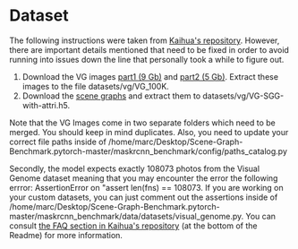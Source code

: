 # Dataset

The following instructions were taken from [Kaihua's repository](https://github.com/KaihuaTang/Scene-Graph-Benchmark.pytorch/blob/master/DATASET.md). However, there are important details mentioned that need to be fixed in order to avoid running into issues down the line that personally took a while to figure out. 

1. Download the VG images [part1 (9 Gb)](https://cs.stanford.edu/people/rak248/VG_100K_2/images.zip) and [part2 (5 Gb)](https://cs.stanford.edu/people/rak248/VG_100K_2/images2.zip). Extract these images to the file datasets/vg/VG_100K.
2. Download the [scene graphs](https://1drv.ms/u/s!AmRLLNf6bzcir8xf9oC3eNWlVMTRDw?e=63t7Ed) and extract them to datasets/vg/VG-SGG-with-attri.h5.

Note that the VG Images come in two separate folders which need to be merged. You should keep in mind duplicates. Also, you need to update your correct file paths inside of /home/marc/Desktop/Scene-Graph-Benchmark.pytorch-master/maskrcnn_benchmark/config/paths_catalog.py

Secondly, the model expects exactly 108073 photos from the Visual Genome dataset meaning that you may encounter the error the following errror: AssertionError on "assert len(fns) == 108073. If you are working on your custom datasets, you can just comment out the assertions inside of /home/marc/Desktop/Scene-Graph-Benchmark.pytorch-master/maskrcnn_benchmark/data/datasets/visual_genome.py. You can consult [the FAQ section in Kaihua's repository](https://github.com/KaihuaTang/Scene-Graph-Benchmark.pytorch/blob/master/README.md) (at the bottom of the Readme) for more information.
